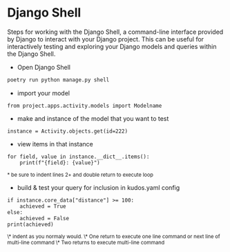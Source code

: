 # Django Shell
Steps for working with the Django Shell, a command-line interface provided by Django to interact with your Django project.  This can be useful for interactively testing and exploring your Django models and queries within the Django Shell. 

- Open Django Shell
```bash
poetry run python manage.py shell
```
- import your model
```dj
from project.apps.activity.models import Modelname
```
- make and instance of the model that you want to test
```dj
instance = Activity.objects.get(id=222)
```
- view items in that instance 
```dj
for field, value in instance.__dict__.items():
    print(f"{field}: {value}")
```
<small>\* be sure to indent lines 2+ and double return to execute loop</small>

- build & test your query for inclusion in kudos.yaml config
```dj
if instance.core_data["distance"] >= 100:
    achieved = True
else:
    achieved = False
print(achieved)
```
<small>
\* indent as you normaly would.  
\* One return to execute one line command or next line of multi-line command  
\* Two returns to execute multi-line command
</small>